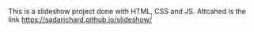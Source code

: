 This is a slideshow project done with HTML, CSS and JS. Attcahed is the link https://sadarichard.github.io/slideshow/
